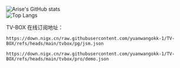 ![Arise's GitHub stats](https://github-readme-stats-ten-gilt.vercel.app/api?username=yuanwangokk-1&count_private=true&show_icons=true&theme=radical&include_all_commits=true)  
![Top Langs](https://github-readme-stats.vercel.app/api/top-langs/?username=yuanwangokk-1&layout=compact&hide=css,scss,shell,html&langs_count=8&show_icons=true&theme=radical)

TV-BOX 在线订阅地址：

```https
https://down.nigx.cn/raw.githubusercontent.com/yuanwangokk-1/TV-BOX/refs/heads/main/tvbox/pg/jsm.json
```

```https
https://down.nigx.cn/raw.githubusercontent.com/yuanwangokk-1/TV-BOX/refs/heads/main/tvbox/pro/demo.json
```
